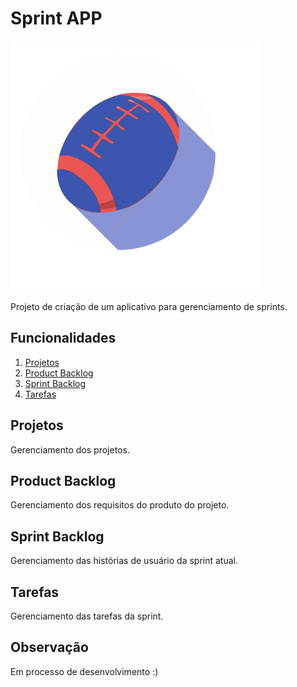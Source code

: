 # Sprint APP

<img src="https://github.com/fabriciollela/Sprint/blob/master/src/assets/img/appicon.png" width="400" />

Projeto de criação de um aplicativo para gerenciamento de sprints.

## Funcionalidades

1. [Projetos](#projetos)
2. [Product Backlog](#product-backlog)
3. [Sprint Backlog](#sprint-backlog)
4. [Tarefas](#tarefas)

## <a name="projetos"></a>Projetos

Gerenciamento dos projetos.

## <a name="product-backlog"></a>Product Backlog

Gerenciamento dos requisitos do produto do projeto.

## <a name="sprint-backlog"></a>Sprint Backlog

Gerenciamento das histórias de usuário da sprint atual.

## <a name="sprint-backlog"></a>Tarefas

Gerenciamento das tarefas da sprint.



## Observação

Em processo de desenvolvimento :)
